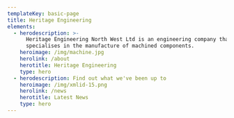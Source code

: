 ```yaml
---
templateKey: basic-page
title: Heritage Engineering
elements:
  - herodescription: >-
      Heritage Engineering North West Ltd is an engineering company that
      specialises in the manufacture of machined components.
    heroimage: /img/machine.jpg
    herolink: /about
    herotitle: Heritage Engineering
    type: hero
  - herodescription: Find out what we've been up to
    heroimage: /img/xmlid-15.png
    herolink: /news
    herotitle: Latest News
    type: hero
---
```


